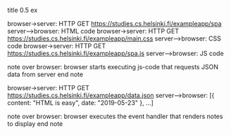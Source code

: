 title 0.5 ex

browser->server: HTTP GET https://studies.cs.helsinki.fi/exampleapp/spa
server-->browser: HTML code
browser->server: HTTP GET https://studies.cs.helsinki.fi/exampleapp/main.css
server-->browser: CSS code
browser->server: HTTP GET https://studies.cs.helsinki.fi/exampleapp/spa.js
server-->browser: JS code

note over browser:
browser starts executing js-code
that requests JSON data from server 
end note

browser->server: HTTP GET https://studies.cs.helsinki.fi/exampleapp/data.json
server-->browser: [{ content: "HTML is easy", date: "2019-05-23" }, ...]

note over browser:
browser executes the event handler
that renders notes to display
end note